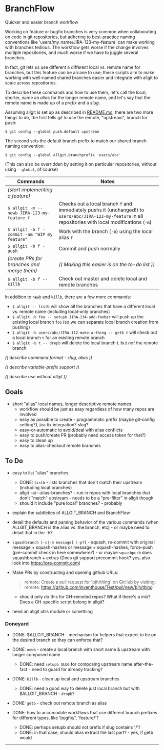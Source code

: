 BranchFlow
==========
Quicker and easier branch workflow

Working on feature or bugfix branches is very common when collaborating on code in git repositories, but adhering to best-practice naming conventions like 'users/my_name/JIRA-123-my-feature' can make working with branches tedious.  The workflow gets worse if the change involves multiple repositories, and _much_ worse if we have to juggle several branches.

In fact, git lets us use different a different local vs. remote name for branches, but this feature can be arcane to use; these scripts aim to make working with well-named shared branches easier and integrate with allgit to scale across repositories.

To describe these commands and how to use them, let's call the local, shorter, name an _alias_ for the longer remote name, and let's say that the remote name is made up of a _prefix_ and a _slug_.

Assuming allgit is set up as described in [README.md](README.md), there are two more things to do, the first tells git to use the remote, "upstream", branch for push:

`$ git config --global push.default upstream`

The second sets the default branch prefix to match our shared branch naming convention:

`$ git config --global allgit.branchprefix 'users/abc'`

(This can also be overridden by setting it on particular repositories, without using `--global`, of course)

| Commands | Notes |
|----------|-------|
| _(start implementing a feature)_ ||
| `$ allgit -m -- newb JIRA-123-my-feature f` | Checks out a local branch `f` and immediately pushs it (unchanged!) to `users/abc/JIRA-123-my-feature` in all repositories with local modifications (`-m`)
| `$ allgit -b f - commit -am "WIP my feature"` | Work with the branch (`-b`) using the local alias `f`
| `$ allgit -b f - push` | Commit and push normally
| _(create PRs for branches and merge them)_ | _(( Making this easier is on the to-do list ))_ |
| `$ allgit -b f -- killb` | Check out master and delete local and remote branches

In addition to `newb` and `killb`, there are a few more commands:

- `$ allgit -- listb` will show all the branches that have a different local vs. remote name (including local-only branches)
- `$ allgit -b foo -- setupb JIRA-234-add-foobar` will push up the existing local branch `foo` (so we can separate local branch creation from pushing)
- `$ allgit -b users/abc/JIRA-112-make-a-thing -- getb t` will check out a local branch `t` for an existing remote branch
- `$ allgit -b t -- dropb` will delete the local branch t, but _not_ the remote branch


_(( describe command format - slug, alias ))_

_(( describe variable-prefix support ))_

_(( describe use without allgit ))_


Goals
-----
- short "alias" local names, longer descriptive remote names
    - workflow should be just as easy regardless of how many repos are involved
    - easy as possible to create - programmatic prefix (maybe git-config setting?), jira tix integration? slug?
    - easy-or-automatic to avoid/deal with alias conflicts
    - easy to push/create PR  (probably need access token for that?)
    - easy to clean up
    - easy to alias-checkout remote branches


To Do
-----
- easy to list "alias" branches
    - DONE: `listb` - lists branches that don't match their upstream (including local branches)
    - allgit -a/--alias-branches? - run in repos with local branches that don't "match" upstream - needs to be a "pre-filter" in allgit though
    - should it include "pure local" branches? - probably

- explain the subtleties of ALLGIT_BRANCH and BranchFlow
- detail the defaults and parsing behavior of the various commands (when ALLGIT_BRANCH is the alias vs. the branch, etc) - or maybe need to detail that in the -h?

- `squashbranch [-c|-m message] [-p?]` - squash, re-commit with original message + squash-hashes or message + squash-hashes, force-push (pre-commit check in here somewhere?) - or maybe `squashpush` does squashbranch + extras  (Does git support precommit hook? yes, also look into https://pre-commit.com)

- Make PRs by constructing and opening github URLs:

    > remote: Create a pull request for 'bjh/thing' on GitHub by visiting:
    > remote:      https://github.com/inventhouse/Test/pull/new/bjh/thing

    - should only do this for GH-remoted repos?  What if there's a mix?  Does a GH-specific script belong in allgit?

- need an allgit utils module or something

### Doneyard

- DONE: $ALLGIT_BRANCH - mechanism for helpers that expect to be on the desired branch so they can enforce that?

- DONE: `newb` - create a local branch with short name & upstream with longer composed name
    - DONE: need `setupb SLUG` for composing upstream name after-the-fact - need to guard for already tracking?
- DONE: `killb` - clean up local and upstream branches
    - DONE: need a good way to delete just local branch but with $ALLGIT_BRANCH - `dropb`?
- DONE: `getb` - check out remote branch as alias

- DONE: how to accomodate workflows that use different branch prefixes for different types, like 'bugfix/', 'feature/'?
    - DONE: perhaps setupb should not prefix if slug contains '/'?
    - DONE: in that case, should alias extract the last part? - yes, if getb would

---
